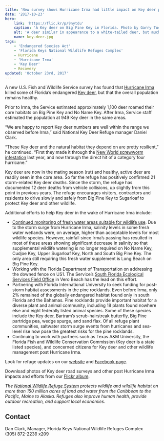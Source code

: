 ```yaml
---
title: 'New survey shows Hurricane Irma had little impact on Key deer population'
date: '2017-10-23'
hero:
    link: 'https://flic.kr/p/9nytdu'
    caption: 'A Key deer on Big Pine Key in Florida. Photo by Garry Tucker, USFWS.'
    alt: 'A deer similar in appearance to a white-tailed deer, but much smaller in size'
    name: key-deer.jpg
tags:
    - 'Endangered Species Act'
    - 'Florida Keys National Wildlife Refuges Complex'
    - Hurricane
    - 'Hurricane Irma'
    - 'Key Deer'
    - Recovery
updated: 'October 23rd, 2017'
---
```


A new U.S. Fish and Wildlife Service survey has found that [Hurricane Irma](https://www.fws.gov/hurricane/irma) killed some of Florida’s endangered [Key deer](https://www.fws.gov/refuge/National_Key_Deer_Refuge/wildlife_and_habitat/key_deer.html), but that the overall population remains healthy.

Prior to Irma, the Service estimated approximately 1,100 deer roamed their core habitats on Big Pine Key and No Name Key. After Irma, Service staff estimated the population at 949 Key deer in the same areas.

“We are happy to report Key deer numbers are well within the range we observed before Irma,” said National Key Deer Refuge manager Daniel Clark. 

“These Key deer and the natural habitat they depend on are pretty resilient,” he continued. “First they made it through the [New World screwworm infestation](/articles/whats-old-is-new-again-new-world-screwworm/) last year, and now through the direct hit of a category four hurricane.”

Key deer are now in the mating season (rut) and healthy, active deer are readily seen in the core area. So far the refuge has positively confirmed 21 storm-related Key deer deaths.  Since the storm, the refuge has documented 12 deer deaths from vehicle collisions, up slightly from this point in previous years.  The refuge encourages visitors, contractors and residents to drive slowly and safely from Big Pine Key to Sugarloaf to protect Key deer and other wildlife.

Additional efforts to help Key deer in the wake of Hurricane Irma include:

- [Continued monitoring of fresh water areas suitable for wildlife use](/news/2017/09/community-assistance-opportunity-to-help-florida-keys-wildlife/).  Due to the storm surge from Hurricane Irma, salinity levels in some fresh water wetlands were, on average, higher than acceptable levels for most wildlife species. However, rainfall since Irma’s passing has resulted in most of these areas showing significant decrease in salinity so that supplemental wildlife watering is no longer required on No Name Key, Cudjoe Key, Upper Sugarloaf Key, North and South Big Pine Key.  The only area still requiring this fresh water supplement is Long Beach on Big Pine Key.
- Working with the Florida Department of Transportation on addressing the downed fence on US1. The Service’s [South Florida Ecological Services Field Office](https://www.fws.gov/verobeach) in Vero Beach has the lead on this effort.
- Partnering with Florida International University to seek funding for post-storm habitat assessments in the pine rocklands. Even before Irma, only 2% remained of the globally endangered habitat found only in south Florida and the Bahamas.  Pine rocklands provide important habitat for a diverse plant and animal community, including 18 plants found nowhere else and eight federally listed animal species. Some of these species include the Key deer, Bartram’s scrub-hairstreak butterfly, Big Pine partridge pea, wedge spurge, and sand flax. Of all refuge plant communities, saltwater storm surge events from hurricanes and sea-level rise now pose the greatest risks for the pine rocklands.
- Continuing to work with partners such as Texas A&M University, the Florida Fish and Wildlife Conservation Commission (Key deer is a state listed species), and concerned citizens for Key deer and other wildlife management post Hurricane Irma.

Look for refuge updates on our [website](https://www.fws.gov/refuge/National_Key_Deer_Refuge/) and [Facebook page](https://www.facebook.com/floridakeysrefuges).

Download photos of Key deer road surveys and other post Hurricane Irma impacts and efforts from our [Flickr album](https://www.flickr.com/photos/usfwssoutheast/sets/72157687032543181).
  
_The [National Wildlife Refuge System](https://www.fws.gov/refuges) protects wildlife and wildlife habitat on more than 150 million acres of land and water from the Caribbean to the Pacific, Maine to Alaska.  Refuges also improve human health, provide outdoor recreation, and support local economies._

## Contact

Dan Clark, Manager, Florida Keys National Wildlife Refuges Complex  
(305) 872-2239 x209
